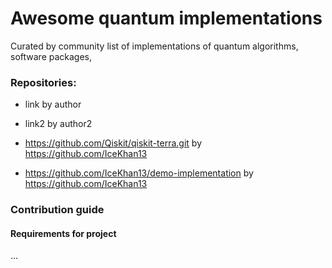 Awesome quantum implementations
===============================

Curated by community list of implementations of quantum algorithms, software packages, 

### Repositories:

- link by author

- link2 by author2

- https://github.com/Qiskit/qiskit-terra.git by https://github.com/IceKhan13

- https://github.com/IceKhan13/demo-implementation by https://github.com/IceKhan13


### Contribution guide

#### Requirements for project

...

